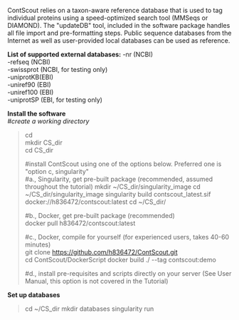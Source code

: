 ContScout relies on a taxon-aware reference database that is used to tag individual proteins using a speed-optimized search tool (MMSeqs or DIAMOND). The "updateDB" tool, included in the software package handles all file import and pre-formatting steps. Public sequence databases from the Internet as well as user-provided local databases can be used as reference. 

**List of supported external databases:**
-nr (NCBI)  
-refseq (NCBI)  
-swissprot (NCBI, for testing only)  
-uniprotKB(EBI)   
-uniref90 (EBI)  
-uniref100 (EBI)  
-uniprotSP (EBI, for testing only)

**Install the software**  
*#create a working directory*  
>cd  
>mkdir CS_dir  
>cd CS_dir  
>  
>#install ContScout using one of the options below. Preferred one is "option c, singularity"  
>#a., Singularity, get pre-built package (recommended, assumed throughout the tutorial)
>mkdir ~/CS_dir/singularity_image
>cd ~/CS_dir/singularity_image
>singularity build contscout_latest.sif docker://h836472/contscout:latest
>cd ~/CS_dir/  
>
>#b., Docker, get pre-built package (recommended)    
docker pull h836472/contscout:latest
>  
>#c., Docker, compile for yourself (for experienced users, takes 40-60 minutes)    
>git clone https://github.com/h836472/ContScout.git  
>cd ContScout/DockerScript
>docker build ./ --tag contscout:demo
>  
>#d., install pre-requisites and scripts directly on your server (See User Manual, this option is not covered in the Tutorial)

**Set up databases**
>cd ~/CS_dir
>mkdir databases
>singularity run 
